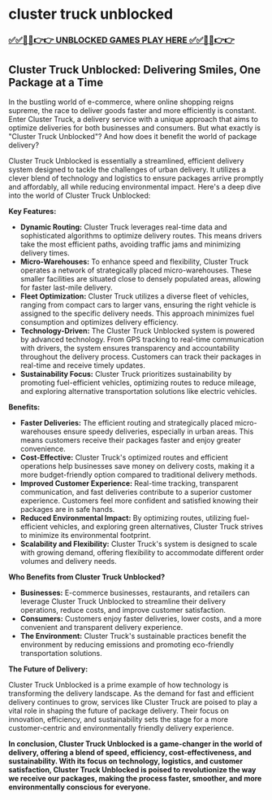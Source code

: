 # cluster truck unblocked

### [✅✅🔴🔴👉👉 UNBLOCKED GAMES PLAY HERE ✅✅🔴🔴👉👉](https://topstoryindia.com)

## Cluster Truck Unblocked: Delivering Smiles, One Package at a Time

In the bustling world of e-commerce, where online shopping reigns supreme, the race to deliver goods faster and more efficiently is constant. Enter Cluster Truck, a delivery service with a unique approach that aims to optimize deliveries for both businesses and consumers. But what exactly is "Cluster Truck Unblocked"? And how does it benefit the world of package delivery?

Cluster Truck Unblocked is essentially a streamlined, efficient delivery system designed to tackle the challenges of urban delivery. It utilizes a clever blend of technology and logistics to ensure packages arrive promptly and affordably, all while reducing environmental impact. Here's a deep dive into the world of Cluster Truck Unblocked:

**Key Features:**

* **Dynamic Routing:** Cluster Truck leverages real-time data and sophisticated algorithms to optimize delivery routes. This means drivers take the most efficient paths, avoiding traffic jams and minimizing delivery times.
* **Micro-Warehouses:** To enhance speed and flexibility, Cluster Truck operates a network of strategically placed micro-warehouses. These smaller facilities are situated close to densely populated areas, allowing for faster last-mile delivery. 
* **Fleet Optimization:** Cluster Truck utilizes a diverse fleet of vehicles, ranging from compact cars to larger vans, ensuring the right vehicle is assigned to the specific delivery needs. This approach minimizes fuel consumption and optimizes delivery efficiency.
* **Technology-Driven:** The Cluster Truck Unblocked system is powered by advanced technology. From GPS tracking to real-time communication with drivers, the system ensures transparency and accountability throughout the delivery process. Customers can track their packages in real-time and receive timely updates.
* **Sustainability Focus:** Cluster Truck prioritizes sustainability by promoting fuel-efficient vehicles, optimizing routes to reduce mileage, and exploring alternative transportation solutions like electric vehicles. 

**Benefits:**

* **Faster Deliveries:** The efficient routing and strategically placed micro-warehouses ensure speedy deliveries, especially in urban areas. This means customers receive their packages faster and enjoy greater convenience. 
* **Cost-Effective:** Cluster Truck's optimized routes and efficient operations help businesses save money on delivery costs, making it a more budget-friendly option compared to traditional delivery methods. 
* **Improved Customer Experience:**  Real-time tracking, transparent communication, and fast deliveries contribute to a superior customer experience. Customers feel more confident and satisfied knowing their packages are in safe hands.
* **Reduced Environmental Impact:** By optimizing routes, utilizing fuel-efficient vehicles, and exploring green alternatives, Cluster Truck strives to minimize its environmental footprint. 
* **Scalability and Flexibility:**  Cluster Truck's system is designed to scale with growing demand, offering flexibility to accommodate different order volumes and delivery needs.

**Who Benefits from Cluster Truck Unblocked?**

* **Businesses:** E-commerce businesses, restaurants, and retailers can leverage Cluster Truck Unblocked to streamline their delivery operations, reduce costs, and improve customer satisfaction.
* **Consumers:** Customers enjoy faster deliveries, lower costs, and a more convenient and transparent delivery experience.
* **The Environment:** Cluster Truck's sustainable practices benefit the environment by reducing emissions and promoting eco-friendly transportation solutions.

**The Future of Delivery:**

Cluster Truck Unblocked is a prime example of how technology is transforming the delivery landscape. As the demand for fast and efficient delivery continues to grow, services like Cluster Truck are poised to play a vital role in shaping the future of package delivery. Their focus on innovation, efficiency, and sustainability sets the stage for a more customer-centric and environmentally friendly delivery experience.

**In conclusion, Cluster Truck Unblocked is a game-changer in the world of delivery, offering a blend of speed, efficiency, cost-effectiveness, and sustainability. With its focus on technology, logistics, and customer satisfaction, Cluster Truck Unblocked is poised to revolutionize the way we receive our packages, making the process faster, smoother, and more environmentally conscious for everyone.** 
